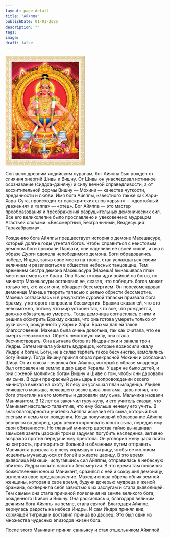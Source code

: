 ```yaml
---
layout: page-detail
title: "Айяппа"
publishDate: 01-01-2025
description: ""
tags:
image:
draft: false
---
```


![Айяппа](/upload/iblock/499/499d29f23958de30a4dfa5bf4ecfed44.jpg "Айяппа") 

 Согласно древним индийским пуранам, бог Айяппа был рожден от слияния энергий Шивы и Вишну. От Шивы он унаследовал ис­тинное осознавание (сиддха-джняну) и силу веч­ной справедливости, а от восхитительной формы Вишну — Мохини — качества чуткости, преданности и любви. Имя бога Айяппы, известного также как Хари-Хара-Сута, происходит от санскритских слов «арьян» — «достойный уважения» и «аппа» — «отец». Бог Айяппа — это мастер преобразования и преобра­жения разрушительных демонических сил. Все его великолепие было прославлено и увековечено му­дрецом Агастьей словами: «Бессмертный, Безгра­ничный, Вездесущий Таракабрахма».

 Рождению бога Айяппы предшествует история о демоне Махешасуре, который долгие годы угне­тал богов. Чтобы справиться с неистовым демоном боги призвали Парвати, они наделили ее своей си­лой, и она в образе Дурги одолела непобедимого де­мона. Боги обрадовались победе, Индра, заняв свое место на троне, стал услаждаться своим величием и развлекаться в обществе небесных танцовщиц. Тем временем сестра демона Махешасура (Махеша) вынашивала план мести за смерть ее брата. Она была готова идти войной на богов, но министр Махешасу­ры остановил ее, сказав, что победить богов может только тот, кто как и они, обладает бессмертием. Он порекомендовал демонице Махеше творить тапасью с целью обрести бессмертие. Махеша согласилась и в результате суровой тапасьи призвала бога Брахму, у которого попросила бессмертия. Брахма сказал ей, что это невозможно, потому что мир устроен так, что все, что рождается, должно обязательно умереть. Тог­да демоница согласилась с ним и решила обхитрить Брахму сказав, что она готова умереть только от руки сына, рожденного у Хары и Хари. Брахма дал ей та­кое благословение. Махеша была очень довольна, так как считала, что ее смерть невозможна. Обре­тя неистовую силу, она стала бесчинствовать. Она выгнала богов из Индра-локи и заняла трон Индры. Затем начала убивать мудрецов, которые возносили хвалу Индре и богам. Боги, не в силах терпеть такое бесчинство, взмолились богу Вишну. Тогда Вишну принял образ прекрасной Мохини и соблазнил Шиву. От их союза появился бог Айяппа, который в образе младенца был отправлен на землю в дар царю Кера­лы. У царя не было детей, и они с женой молились богам Вишну и Шиве о том, чтобы они даровали им сына. В один прекрасный день царь в сопровожде­нии своего министра выехал на охоту. В лесу он ус­лышал плач младенца. Увидев сияющего малыша, лежавшего возле шива-лингама, царь понял, что боги ответили на его молитвы и даровали ему сына. Мальчика назвали Маникантом. В 12 лет он закончил гуру-кулу, и его учитель сказал, что Маникант на­столько талантлив, что ему больше нечему его учить. В знак благодарности учителю Айяппа исцелил его сына, который был слепым и немым от рождения. Когда получивший образование Айяппа вернулся во дворец, царь решил короновать юного сына, пе­редав ему свои обязанности. Но главный министр царства тайно вынашивал замысел занять царский трон и задумал погубить наследника, активно воз­ражая против передачи ему престола. Он уговорил жену царя пойти на хитрость, притвориться больной и обманным путем отправить Маниканта разыскать в лесу кормящую тигрицу, чтобы ее молоком исце­лить мучающуюся от болей в животе царицу. В это время дьяволица Махеши, испугавшись сил Айяп­пы, отправилась в небесную обитель Индры испить напиток бессмертия. В это время там появился бо­жественный юноша Маникант, сразился с ней и со­крушил демоницу, выполнив свое предназначение. Махеши снова обрела облик земной женщины, кото­рая в свое время, будучи дочерью мудреца и женой брамина, осквернила себя завистью к их заслугам и стала дьяволицей. Тем самым она стала причиной появления на земле великого бога, рожденного Ши­вой и Вишну. Она раскаялась и, благодаря великим деяниям бога Айяппы на земле, стала святой. Бла­годаря Айяппе, вернулась радость на небеса Индры. И сам Индра принял вид кормящей тигрицы и доста­вил принца во дворец. Это был один из множества чудесных эпизодов жизни бога.

 После этого Маникант принял санньясу и стал от­шельником Айяппой.
  
  
